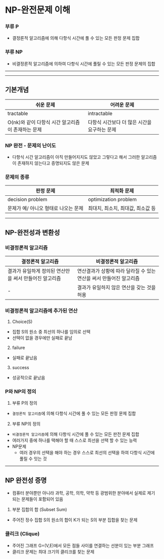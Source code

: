 # NP-완전문제 이해

### 부류 P

- 결정론적 알고리즘에 의해 다항식 시간에 풀 수 있는 모든 판정 문제 집합

### 부류 NP

- 비결정론적 알고리즘에 의하여 다항식 시간에 풀릴 수 있는 모든 판정 문제의 집합

---

---

## 기본개념

| 쉬운 문제                                         | 어려운 문제                                  |
| ------------------------------------------------- | -------------------------------------------- |
| tractable                                         | intractable                                  |
| O(nk)와 같이 다항식 시간 알고리즘이 존재하는 문제 | 다항식 시간보다 더 많은 시간을 요구하는 문제 |

### NP 완전 - 문제의 난이도

- 다항식 시간 알고리즘이 아직 만들어지지도 않았고 그렇다고 해서 그러한 알고리즘이 존재하지 않는다고 증명되지도 않은 문제

### 문제의 종류

| 판정 문제                            | 최적화 문제                       |
| ------------------------------------ | --------------------------------- |
| decision problem                     | optimization problem              |
| 문제가 예/ 아니오 형태로 나오는 문제 | 최대치, 최소치, 최대값, 최소값 등 |

---

## NP-완전성과 변환성

### 비결정론적 알고리즘

| 결정론적 알고리즘                                      | 비결정론적 알고리즘                                                 |
| ------------------------------------------------------ | ------------------------------------------------------------------- |
| 결과가 유일하게 정의된 연산만을 써서 만들어진 알고리즘 | 연산결과가 상황에 따라 달라질 수 있는 연산을 써서 만들어진 알고리즘 |
| -                                                      | 결과가 유일하지 않은 연산을 갖는 것을 허용                          |

### 비결정론적 알고리즘에 추가된 연산

1. Choice(S)

- 집합 S의 원소 중 최선의 하나를 임의로 선택
- 선택이 없을 경우에만 실패로 끝남

2. failure

- 실패로 끝났음

3. success

- 성공적으로 끝났음

### P와 NP의 정의

1. 부류 P의 정의

- `결정론적 알고리즘`에 의해 다항식 시간에 풀 수 있는 모든 판정 문제 집합

2. 부류 NP의 정의

- `비결정론적 알고리즘`에 의해 다항식 시간에 풀 수 있는 모든 판전 문제 집합
- 여러가지 중에 하나를 택해야 할 때 스스로 최선을 선택 할 수 있는 능력
- NP문제
  - 여러 경우의 선택을 해야 하는 경우 스스로 최선의 선택을 하여 다항식 시간에 풀릴 수 잇는 것

---

## NP 완전성 증명

- 컴퓨터 분야뿐만 아니라 과학, 공학, 의학, 약학 등 광범위한 분야에서 실제로 제기되는 문제들이 포함되어 있음

1. 부분 집합의 합 (Subset Sum)

- 주어진 정수 집합 S의 원소의 합이 K가 되는 S의 부분 집합을 찾는 문제

### 클리크 (Clique)

- 주어진 그래프 G=(V,E)에서 모든 점들 사이를 연결하는 선분이 있는 부분 그래프
- 클리크 문제는 최대 크기의 클리크를 찾는 문제
